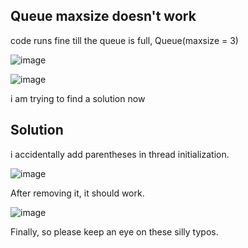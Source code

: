 ## Queue maxsize doesn't work
code runs fine till the queue is full, Queue(maxsize = 3)

![image](https://user-images.githubusercontent.com/90336445/170888238-865b1654-befc-46fb-9664-500bc85dbc35.png)

![image](https://user-images.githubusercontent.com/90336445/170888281-dcc68410-37c3-4a0c-809c-df735b042e79.png)

i am trying to find a solution now


## Solution
i accidentally add parentheses in thread initialization.

![image](https://user-images.githubusercontent.com/90336445/170888710-15e8c312-4712-41d8-b66f-97e9cd20a492.png)

After removing it, it should work.

![image](https://user-images.githubusercontent.com/90336445/170888818-247e2488-5647-479c-bca8-d0bea4bffa94.png)

Finally, so please keep an eye on these silly typos.
